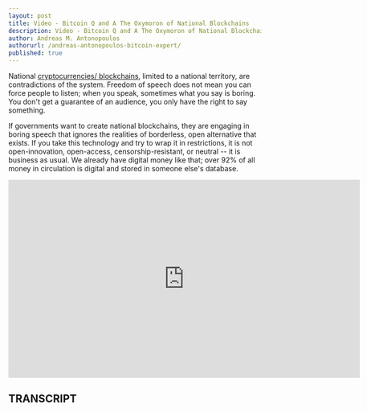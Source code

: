 ```yaml
---
layout: post
title: Video - Bitcoin Q and A The Oxymoron of National Blockchains
description: Video - Bitcoin Q and A The Oxymoron of National Blockchains
author: Andreas M. Antonopoulos
authorurl: /andreas-antonopoulos-bitcoin-expert/
published: true
---
```


<p>National <a href="/video-about-nodes-bitcoin-and-dash/">cryptocurrencies/ blockchains</a>, limited to a national territory, are contradictions of the system. Freedom of speech does not mean you can force people to listen; when you speak, sometimes what you say is boring. You don't get a guarantee of an audience, you only have the right to say something. </p>

<p>If governments want to create national blockchains, they are engaging in boring speech that ignores the realities of borderless, open alternative that exists. If you take this technology and try to wrap it in restrictions, it is not open-innovation, open-access, censorship-resistant, or neutral -- it is business as usual. We already have digital money like that; over 92% of all money in circulation is digital and stored in someone else's database.</p>

<center><iframe width="700" height="394" src="https://www.youtube.com/embed/qSIBFBq9tRs?list=PLPQwGV1aLnTsHvzevl9BAUlfsfwFfU7aP" frameborder="0" allowfullscreen></iframe></center>

<h2>TRANSCRIPT</h2>
